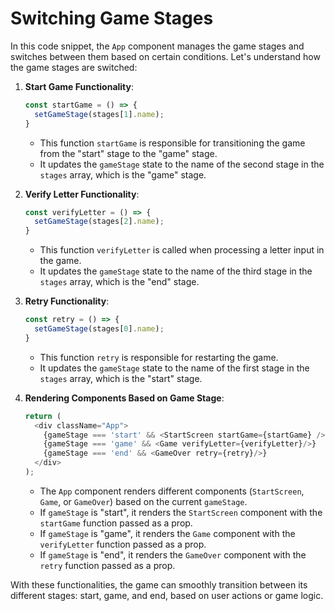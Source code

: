 # Switching Game Stages

In this code snippet, the `App` component manages the game stages and switches between them based on certain conditions. Let's understand how the game stages are switched:

1. **Start Game Functionality**:
   ```javascript
   const startGame = () => {
     setGameStage(stages[1].name);
   }
   ```
   - This function `startGame` is responsible for transitioning the game from the "start" stage to the "game" stage.
   - It updates the `gameStage` state to the name of the second stage in the `stages` array, which is the "game" stage.

2. **Verify Letter Functionality**:
   ```javascript
   const verifyLetter = () => {
     setGameStage(stages[2].name);
   }
   ```
   - This function `verifyLetter` is called when processing a letter input in the game.
   - It updates the `gameStage` state to the name of the third stage in the `stages` array, which is the "end" stage.

3. **Retry Functionality**:
   ```javascript
   const retry = () => {
     setGameStage(stages[0].name);
   }
   ```
   - This function `retry` is responsible for restarting the game.
   - It updates the `gameStage` state to the name of the first stage in the `stages` array, which is the "start" stage.

4. **Rendering Components Based on Game Stage**:
   ```javascript
   return (
     <div className="App">
       {gameStage === 'start' && <StartScreen startGame={startGame} />}
       {gameStage === 'game' && <Game verifyLetter={verifyLetter}/>}
       {gameStage === 'end' && <GameOver retry={retry}/>}
     </div>
   );
   ```
   - The `App` component renders different components (`StartScreen`, `Game`, or `GameOver`) based on the current `gameStage`.
   - If `gameStage` is "start", it renders the `StartScreen` component with the `startGame` function passed as a prop.
   - If `gameStage` is "game", it renders the `Game` component with the `verifyLetter` function passed as a prop.
   - If `gameStage` is "end", it renders the `GameOver` component with the `retry` function passed as a prop.

With these functionalities, the game can smoothly transition between its different stages: start, game, and end, based on user actions or game logic.